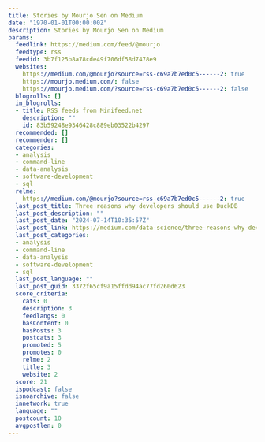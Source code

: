 ```yaml
---
title: Stories by Mourjo Sen on Medium
date: "1970-01-01T00:00:00Z"
description: Stories by Mourjo Sen on Medium
params:
  feedlink: https://medium.com/feed/@mourjo
  feedtype: rss
  feedid: 3b7f125b8a78cde49f706df58d7478e9
  websites:
    https://medium.com/@mourjo?source=rss-c69a7b7ed0c5------2: true
    https://mourjo.medium.com/: false
    https://mourjo.medium.com/?source=rss-c69a7b7ed0c5------2: false
  blogrolls: []
  in_blogrolls:
  - title: RSS feeds from Minifeed.net
    description: ""
    id: 83b59248e9346428c889eb03522b4297
  recommended: []
  recommender: []
  categories:
  - analysis
  - command-line
  - data-analysis
  - software-development
  - sql
  relme:
    https://medium.com/@mourjo?source=rss-c69a7b7ed0c5------2: true
  last_post_title: Three reasons why developers should use DuckDB
  last_post_description: ""
  last_post_date: "2024-07-14T10:35:57Z"
  last_post_link: https://medium.com/data-science/three-reasons-why-developers-should-use-duckdb-0884c8e9f02a?source=rss-c69a7b7ed0c5------2
  last_post_categories:
  - analysis
  - command-line
  - data-analysis
  - software-development
  - sql
  last_post_language: ""
  last_post_guid: 3372f65cf9a15ffdd94ac77fd260d623
  score_criteria:
    cats: 0
    description: 3
    feedlangs: 0
    hasContent: 0
    hasPosts: 3
    postcats: 3
    promoted: 5
    promotes: 0
    relme: 2
    title: 3
    website: 2
  score: 21
  ispodcast: false
  isnoarchive: false
  innetwork: true
  language: ""
  postcount: 10
  avgpostlen: 0
---
```

